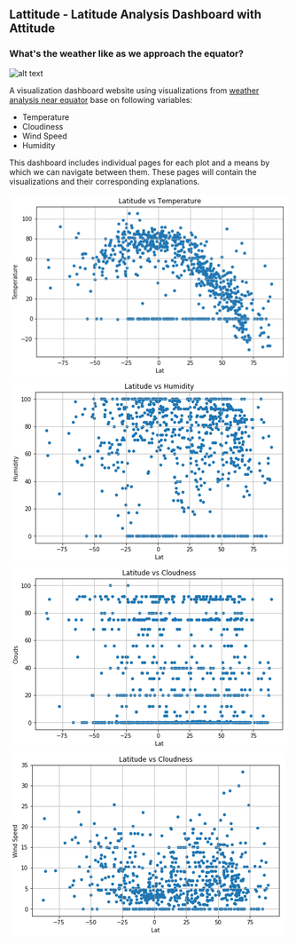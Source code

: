 ## Lattitude - Latitude Analysis Dashboard with Attitude

### What's the weather like as we approach the equator?

![alt text](http://www.electricbluefishing.com/images/elnin9.gif)

A visualization dashboard website using visualizations from [weather analysis near equator](https://github.com/david880110/API) base on following variables:
* Temperature
* Cloudiness
* Wind Speed
* Humidity

This dashboard includes individual pages for each plot and a means by which we can navigate between them. These pages will contain the visualizations and their corresponding explanations. 

![alt text](https://raw.githubusercontent.com/david880110/API/master/output_12_0.png) ![alt text](https://raw.githubusercontent.com/david880110/API/master/output_14_0.png)
![alt text](https://raw.githubusercontent.com/david880110/API/master/output_16_0.png) ![alt text](https://raw.githubusercontent.com/david880110/API/master/output_18_0.png)

